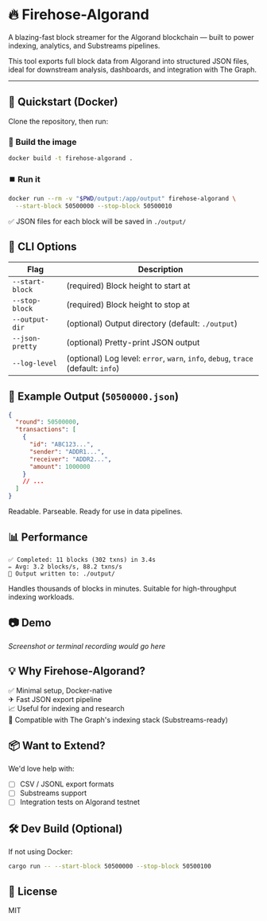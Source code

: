 # 🔥 Firehose-Algorand

A blazing-fast block streamer for the Algorand blockchain — built to power indexing, analytics, and Substreams pipelines.

This tool exports full block data from Algorand into structured JSON files, ideal for downstream analysis, dashboards, and integration with The Graph.

---

## 🚀 Quickstart (Docker)

Clone the repository, then run:

### 🧱 Build the image
```bash
docker build -t firehose-algorand .
```

### ⏹️ Run it
```bash
docker run --rm -v "$PWD/output:/app/output" firehose-algorand \
  --start-block 50500000 --stop-block 50500010
```
✅ JSON files for each block will be saved in `./output/`

## 🧠 CLI Options

| Flag | Description |
|------|-------------|
| `--start-block` | (required) Block height to start at |
| `--stop-block` | (required) Block height to stop at |
| `--output-dir` | (optional) Output directory (default: `./output`) |
| `--json-pretty` | (optional) Pretty-print JSON output |
| `--log-level` | (optional) Log level: `error`, `warn`, `info`, `debug`, `trace` (default: `info`) |

## 📄 Example Output (`50500000.json`)

```json
{
  "round": 50500000,
  "transactions": [
    {
      "id": "ABC123...",
      "sender": "ADDR1...",
      "receiver": "ADDR2...",
      "amount": 1000000
    }
    // ...
  ]
}
```

Readable. Parseable. Ready for use in data pipelines.

## 📊 Performance

```text
✅ Completed: 11 blocks (302 txns) in 3.4s  
✏️ Avg: 3.2 blocks/s, 88.2 txns/s  
📂 Output written to: ./output/
```

Handles thousands of blocks in minutes. Suitable for high-throughput indexing workloads.

## 📷 Demo

*Screenshot or terminal recording would go here*

## 💡 Why Firehose-Algorand?

✅ Minimal setup, Docker-native  
✈ Fast JSON export pipeline  
📈 Useful for indexing and research  
🔗 Compatible with The Graph's indexing stack (Substreams-ready)  

## 📦 Want to Extend?

We'd love help with:
- [ ] CSV / JSONL export formats
- [ ] Substreams support
- [ ] Integration tests on Algorand testnet

## 🛠️ Dev Build (Optional)

If not using Docker:

```bash
cargo run -- --start-block 50500000 --stop-block 50500100
```

## 📝 License

MIT
